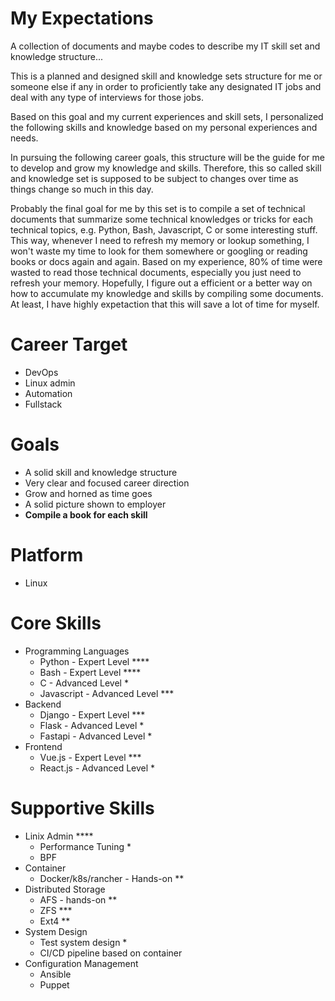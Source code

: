 # My Expectations
A collection of documents and maybe codes to describe my IT skill set and knowledge structure...

This is a planned and designed skill and knowledge sets structure for me or someone else if any in order to proficiently take any designated IT jobs and deal with any type of interviews for those jobs.

Based on this goal and my current experiences and skill sets, I personalized the following skills and knowledge based on my personal experiences and needs.

In pursuing the following career goals, this structure will be the guide for me to develop and grow my knowledge and skills. Therefore, this so called skill and knowledge set is supposed to be subject to changes over time as things change so much in this day.

Probably the final goal for me by this set is to compile a set of technical documents that summarize some technical knowledges or tricks for each technical topics, e.g. Python, Bash, Javascript, C or some interesting stuff. This way, whenever I need to refresh my memory or lookup something, I won't waste my time to look for them somewhere or googling or reading books or docs again and again. Based on my experience, 80% of time were wasted to read those technical documents, especially you just need to refresh your memory. Hopefully, I figure out a efficient or a better way on how to accumulate my knowledge and skills by compiling some documents. At least, I have highly expetaction that this will save a lot of time for myself.

# Career Target
- DevOps
- Linux admin
- Automation
- Fullstack 


# Goals
- A solid skill and knowledge structure
- Very clear and focused career direction
- Grow and horned as time goes
- A solid picture shown to employer
- **Compile a book for each skill**

# Platform
- Linux

# Core Skills

- Programming Languages
    - Python - Expert Level ****
    - Bash - Expert Level ****
    - C - Advanced Level *
    - Javascript - Advanced Level ***
- Backend
    - Django - Expert Level ***
    - Flask - Advanced Level *
    - Fastapi - Advanced Level *
- Frontend
    - Vue.js - Expert Level ***
    - React.js - Advanced Level *

# Supportive Skills
- Linix Admin ****
    - Performance Tuning *
    - BPF 
- Container 
    - Docker/k8s/rancher - Hands-on **
- Distributed Storage
    - AFS - hands-on **
    - ZFS ***
    - Ext4 **
- System Design
    - Test system design *
    - CI/CD pipeline based on container 
- Configuration Management
    - Ansible 
    - Puppet

